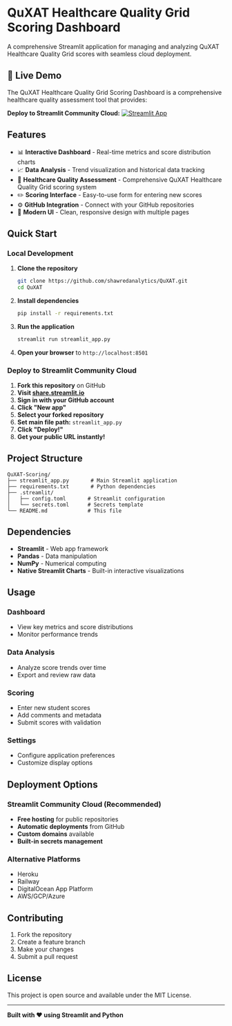 # QuXAT Healthcare Quality Grid Scoring Dashboard

A comprehensive Streamlit application for managing and analyzing QuXAT Healthcare Quality Grid scores with seamless cloud deployment.

## 🚀 Live Demo

The QuXAT Healthcare Quality Grid Scoring Dashboard is a comprehensive healthcare quality assessment tool that provides:

**Deploy to Streamlit Community Cloud:**
[![Streamlit App](https://static.streamlit.io/badges/streamlit_badge_black_white.svg)](https://share.streamlit.io)

## Features

- 📊 **Interactive Dashboard** - Real-time metrics and score distribution charts
- 📈 **Data Analysis** - Trend visualization and historical data tracking
- 🏥 **Healthcare Quality Assessment** - Comprehensive QuXAT Healthcare Quality Grid scoring system
- ✏️ **Scoring Interface** - Easy-to-use form for entering new scores
- ⚙️ **GitHub Integration** - Connect with your GitHub repositories
- 🎨 **Modern UI** - Clean, responsive design with multiple pages

## Quick Start

### Local Development

1. **Clone the repository**
   ```bash
   git clone https://github.com/shawredanalytics/QuXAT.git
   cd QuXAT
   ```

2. **Install dependencies**
   ```bash
   pip install -r requirements.txt
   ```

3. **Run the application**
   ```bash
   streamlit run streamlit_app.py
   ```

4. **Open your browser** to `http://localhost:8501`

### Deploy to Streamlit Community Cloud

1. **Fork this repository** on GitHub
2. **Visit [share.streamlit.io](https://share.streamlit.io)**
3. **Sign in with your GitHub account**
4. **Click "New app"**
5. **Select your forked repository**
6. **Set main file path:** `streamlit_app.py`
7. **Click "Deploy!"**
8. **Get your public URL instantly!**

## Project Structure

```
QuXAT-Scoring/
├── streamlit_app.py       # Main Streamlit application
├── requirements.txt       # Python dependencies
├── .streamlit/
│   ├── config.toml       # Streamlit configuration
│   └── secrets.toml      # Secrets template
└── README.md             # This file
```

## Dependencies

- **Streamlit** - Web app framework
- **Pandas** - Data manipulation
- **NumPy** - Numerical computing
- **Native Streamlit Charts** - Built-in interactive visualizations

## Usage

### Dashboard
- View key metrics and score distributions
- Monitor performance trends

### Data Analysis
- Analyze score trends over time
- Export and review raw data

### Scoring
- Enter new student scores
- Add comments and metadata
- Submit scores with validation

### Settings
- Configure application preferences
- Customize display options

## Deployment Options

### Streamlit Community Cloud (Recommended)
- **Free hosting** for public repositories
- **Automatic deployments** from GitHub
- **Custom domains** available
- **Built-in secrets management**

### Alternative Platforms
- Heroku
- Railway
- DigitalOcean App Platform
- AWS/GCP/Azure

## Contributing

1. Fork the repository
2. Create a feature branch
3. Make your changes
4. Submit a pull request

## License

This project is open source and available under the MIT License.

---

**Built with ❤️ using Streamlit and Python**